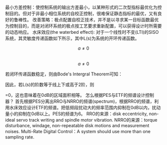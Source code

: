 最小方差控制：使控制系统的输出方差最小，以某种形式的二次型指标最优化为控制目的。但对于非最小相位系统的自校正控制，很难保证静态指标的最优，又有良好的鲁棒性。
改善策略：极点配置自校正技术，并不是以寻求某一目标函数最优为控制目的，而是对闭环系统的极点按工艺要求重新配置，可以获得设计时所需要的动态响应。
水床效应(the waterbed effect):
对于一个线性时不变(LTI)的SISO系统，其灵敏度传递函数如下所示，其中L(s)为系统的开环传递函数。

 $$a \ne 0$$  
$$a \ne 0$$  



若闭环传递函数稳定，则由Bode's Intergral Theorem可知：

 

因此，若L(s)的阶数等于线上下或高于2阶，则
 
=0，这也意味着在0dB的区域面积相等。
怎么根据PES与ETF的频谱设计控制器？
首先根据PES分离出RRO与NRRO的频谱(spectrum)，根据RRO的频谱，利用水床效应设计ETF的频谱。把低频段扰动大的频率范围内抑制在0dB以内，扰动量小的抑制在0dB以上。PES的频谱为6。
RRO的来源：disk eccentricity, non-ideal servo track writing and spindle motor vibration.
NRRO的来源：torque disturbance, windage, non-repeatable disk motions and measurement noises.<Control Design>
Multi-Rate Digital Control：A system should use more than one sampling rate.